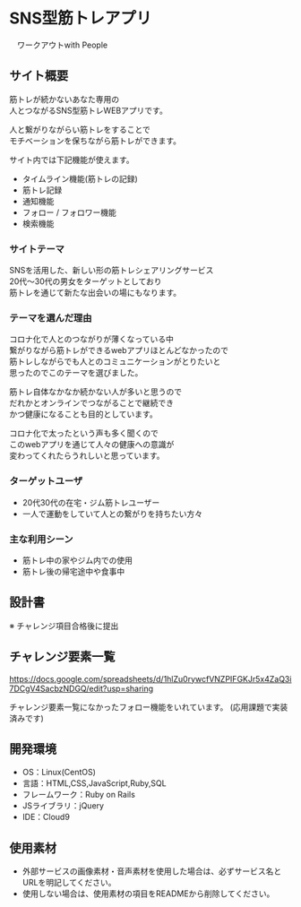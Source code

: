 # SNS型筋トレアプリ
　ワークアウトwith People

## サイト概要
筋トレが続かないあなた専用の  
人とつながるSNS型筋トレWEBアプリです。

人と繋がりながらい筋トレをすることで  
モチベーションを保ちながら筋トレができます。

サイト内では下記機能が使えます。

- タイムライン機能(筋トレの記録)
- 筋トレ記録
- 通知機能
- フォロー / フォロワー機能
- 検索機能

### サイトテーマ
SNSを活用した、新しい形の筋トレシェアリングサービス  
20代～30代の男女をターゲットとしており  
筋トレを通じて新たな出会いの場にもなります。

### テーマを選んだ理由
コロナ化で人とのつながりが薄くなっている中  
繋がりながら筋トレができるwebアプリほとんどなかったので  
筋トレしながらでも人とのコミュニケーションがとりたいと  
思ったのでこのテーマを選びました。

筋トレ自体なかなか続かない人が多いと思うので  
だれかとオンラインでつながることで継続でき  
かつ健康になることも目的としています。

コロナ化で太ったという声も多く聞くので  
このwebアプリを通じて人々の健康への意識が  
変わってくれたらうれしいと思っています。

### ターゲットユーザ
- 20代30代の在宅・ジム筋トレユーザー
- 一人で運動をしていて人との繋がりを持ちたい方々

### 主な利用シーン
- 筋トレ中の家やジム内での使用
- 筋トレ後の帰宅途中や食事中

## 設計書
※ チャレンジ項目合格後に提出


## チャレンジ要素一覧
https://docs.google.com/spreadsheets/d/1hlZu0rywcfVNZPIFGKJr5x4ZaQ3i7DCgV4SacbzNDGQ/edit?usp=sharing

チャレンジ要素一覧になかったフォロー機能をいれています。
(応用課題で実装済みです)

## 開発環境
- OS：Linux(CentOS)
- 言語：HTML,CSS,JavaScript,Ruby,SQL
- フレームワーク：Ruby on Rails
- JSライブラリ：jQuery
- IDE：Cloud9

## 使用素材
- 外部サービスの画像素材・音声素材を使用した場合は、必ずサービス名とURLを明記してください。
- 使用しない場合は、使用素材の項目をREADMEから削除してください。
